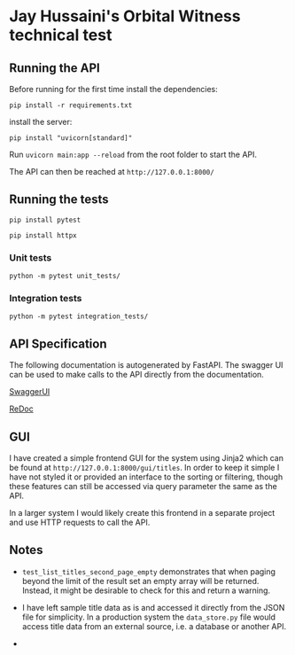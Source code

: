 # Jay Hussaini's Orbital Witness technical test

## Running the API

Before running for the first time install the dependencies:

`pip install -r requirements.txt`

install the server:

`pip install "uvicorn[standard]"`

Run `uvicorn main:app --reload` from the root folder to start the API.

The API can then be reached at `http://127.0.0.1:8000/`

## Running the tests

`pip install pytest`

`pip install httpx`

### Unit tests

`python -m pytest unit_tests/`

### Integration tests

`python -m pytest integration_tests/`

## API Specification

The following documentation is autogenerated by FastAPI.
The swagger UI can be used to make calls to the API directly from the documentation.

[SwaggerUI](http://127.0.0.1:8000/docs)

[ReDoc](http://127.0.0.1:8000/redoc)

## GUI

I have created a simple frontend GUI for the system using Jinja2 which can be found at `http://127.0.0.1:8000/gui/titles`.
In order to keep it simple I have not styled it or provided an interface to the sorting or filtering, though these features can
still be accessed via query parameter the same as the API.

In a larger system I would likely create this frontend in a separate project and use HTTP requests to call the API.

## Notes

- `test_list_titles_second_page_empty` demonstrates that when paging beyond the limit of
the result set an empty array will be returned. Instead, it might be desirable to check
for this and return a warning.

- I have left sample title data as is and accessed it directly from the JSON file for simplicity.
In a production system the `data_store.py` file would access title data from an external source,
i.e. a database or another API.

- 